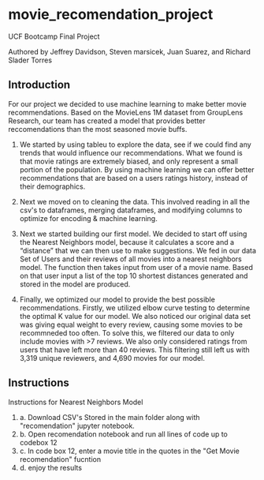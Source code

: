 # movie_recomendation_project
UCF Bootcamp Final Project

Authored by Jeffrey Davidson, Steven marsicek, Juan Suarez, and Richard Slader Torres

Introduction
---
For our project we decided to use machine learning to make better movie recommendations. 
Based on the MovieLens 1M dataset from GroupLens Research, our team has created a model that provides better reccomendations than the most seasoned movie buffs.

1. We started by using tableu to explore the data, see if we could find any trends that would influence our recommendations.
What we found is that movie ratings are extremely biased, and only represent a small portion of the population.
By using machine learning we can offer better recommendations that are based on a users ratings history, instead of their demographics.

2. Next we moved on to cleaning the data. This involved reading in all the csv's to dataframes, merging dataframes,
and modifying columns to optimize for encoding & machine learning.

3. Next we started building our first model. We decided to start off using the Nearest Neighbors model,
because it calculates a score and a “distance” that we can then use to make suggestions. We fed in our data Set of Users and their reviews of all movies into a nearest neighbors model.
The function then takes input from user of a movie name. Based on that user input a list of the top 10 shortest distances generated and stored in the model are produced.

4. Finally, we optimized our model to provide the best possible recommendations. Firstly, we utilized elbow curve testing to determine the optimal K value for our model.
We also noticed our original data set was giving equal weight to every review, causing some movies to be recommneded too often. To solve this, we filtered our data to
only include movies with >7 reviews. We also only considered ratings from users that have left more than 40 reviews.
This filtering still left us with 3,319 unique reviewers, and 4,690 movies for our model.

Instructions
---
Instructions for Nearest Neighbors Model
1. a. Download CSV's Stored in the main folder along with "recomendation" jupyter notebook.
2. b. Open recomendation notebook and run all lines of code up to codebox 12 
3. c.  In code box 12, enter a movie title in the quotes in the "Get Movie recomendation" fucntion
4. d. enjoy the results
